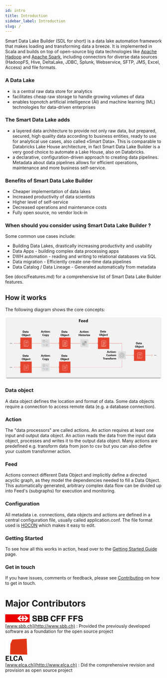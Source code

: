 ```yaml
---
id: intro
title: Introduction
sidebar_label: Introduction
slug: /
---
```


Smart Data Lake Builder (SDL for short) is a data lake automation framework that makes loading and transforming data a breeze.
It is implemented in Scala and builds on top of open-source big data technologies like [Apache Hadoop](https://hadoop.apache.org/) and [Apache Spark](https://spark.apache.org/), including connectors for diverse data sources (HadoopFS, Hive, DeltaLake, JDBC, Splunk,  Webservice, SFTP, JMS, Excel, Access) and file formats.

### A Data Lake
* is a central raw data store for analytics
* facilitates cheap raw storage to handle growing volumes of data
* enables topnotch artificial intelligence (AI) and machine learning (ML) technologies for data-driven enterprises

### The Smart Data Lake adds
* a layered data architecture to provide not only raw data, but prepared, secured, high quality data according to business entities, ready to use for analytical use cases, also called «Smart Data». This is comparable to Databricks Lake House architecture, in fact Smart Data Lake Builder is a very good choice to automate a Lake House, also on Databricks.
* a declarative, configuration-driven approach to creating data pipelines. Metadata about data pipelines allows for efficient operations, maintenance and more business self-service.

### Benefits of Smart Data Lake Builder
* Cheaper implementation of data lakes
* Increased productivity of data scientists
* Higher level of self-service
* Decreased operations and maintenance costs
* Fully open source, no vendor lock-in

### When should you consider using Smart Data Lake Builder ?
Some common use cases include:
* Building Data Lakes, drastically increasing productivity and usability
* Data Apps - building complex data processing apps
* DWH automation - reading and writing to relational databases via SQL
* Data migration - Efficiently create one-time data pipelines
* Data Catalog / Data Lineage - Generated automatically from metadata

See (docs/Features.md) for a comprehensive list of Smart Data Lake Builder features.

## How it works
The following diagram shows the core concepts:

![How it works](images/feed.png)

### Data object
A data object defines the location and format of data.
Some data objects require a connection to access remote data (e.g. a database connection).

### Action
The "data processors" are called actions.
An action requires at least one input and output data object.
An action reads the data from the input data object, processes and writes it to the output data object.
Many actions are predefined e.g. transform data from json to csv but you can also define your custom transformer action.

### Feed
Actions connect different Data Object and implicitly define a directed acyclic graph, as they model the dependencies needed to fill a Data Object.
This automatically generated, arbitrary complex data flow can be divided up into Feed's (subgraphs) for execution and monitoring.

### Configuration
All metadata i.e. connections, data objects and actions are defined in a central configuration file, usually called application.conf.
The file format used is [HOCON](https://github.com/lightbend/config/blob/master/HOCON.md) which makes it easy to edit.

### Getting Started
To see how all this works in action, head over to the [Getting Started Guide](getting-started/setup.md) page.

### Get in touch
If you have issues, comments or feedback, please see [Contributing](contribution.md) on how to get in touch.

# Major Contributors
![SBB](images/SBB_logo.png)  
[www.sbb.ch](http://www.sbb.ch) : Provided the previously developed software as a foundation for the open source project

![ELCA](images/ELCA_logo.png)  
[www.elca.ch](http://www.elca.ch) : Did the comprehensive revision and provision as open source project

